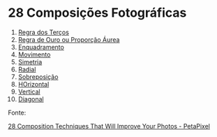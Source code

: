 # 28 Composições Fotográficas

1. [Regra dos Terços](https://www.google.com.br/search?q=rule+thirds+photography&sca_esv=590127073&tbm=isch&source=lnms&sa=X&ved=2ahUKEwjcyM_C84mDAxX4rJUCHRXgABwQ_AUoAXoECAEQAw&biw=1916&bih=942&dpr=1)
2. [Regra de Ouro ou Proporção Áurea](https://www.google.com.br/search?q=%2B%22gold+rule%22+%2Bphotography&tbm=isch&ved=2ahUKEwiP67bB9YmDAxWBNbkGHeylD2kQ2-cCegQIABAA&oq=%2B%22gold+rule%22+%2Bphotography&gs_lcp=CgNpbWcQA1CZIVjwigFgvJABaABwAHgAgAHDAYgBqRCSAQQwLjE0mAEAoAEBqgELZ3dzLXdpei1pbWfAAQE&sclient=img&ei=jVR4Zc_wJIHr5OUP7Mu-yAY&bih=942&biw=1916)
3. [Enquadramento](https://www.google.com.br/search?q=%2B%22framed+composition%22%2Bphotography&tbm=isch&ved=2ahUKEwiro56l-ImDAxWOPbkGHSt_DDoQ2-cCegQIABAA&oq=%2B%22framed+composition%22%2Bphotography&gs_lcp=CgNpbWcQA1CdDVihPmCCRGgAcAB4AIABzAGIAdkQkgEGMC4xMy4xmAEAoAEBqgELZ3dzLXdpei1pbWfAAQE&sclient=img&ei=d1d4ZeuLMI775OUPq_6x0AM&bih=942&biw=1916&hl=pt-BR)
4. [Movimento]()
5. [Simetria](https://www.google.com.br/search?q=rule+symmetry+photography&tbm=isch&ved=2ahUKEwjgwdXq84mDAxWHKLkGHVtoA6MQ2-cCegQIABAA&oq=rule+simetry+photography&gs_lcp=CgNpbWcQA1AAWABgAGgAcAB4AIABAIgBAJIBAJgBAKoBC2d3cy13aXotaW1n&sclient=img&ei=y1J4ZaCwDYfR5OUP29CNmAo&bih=942&biw=1916)
6. [Radial](https://www.google.com.br/search?q=%2B%22radial+rule%22+%2Bphotography&tbm=isch&ved=2ahUKEwjHmI3O9YmDAxVxNbkGHQQUBFwQ2-cCegQIABAA&oq=%2B%22radial+rule%22+%2Bphotography&gs_lcp=CgNpbWcQA1DyCVjeE2CEHmgAcAB4AIABlQGIAZIHkgEDMC43mAEAoAEBqgELZ3dzLXdpei1pbWfAAQE&sclient=img&ei=qFR4ZcekC_Hq5OUPhKiQ4AU&bih=942&biw=1916)
7. [Sobreposição](https://www.google.com.br/search?q=%2Bsuperimposed+%2Bphotography&tbm=isch&ved=2ahUKEwjj3aGE-ImDAxVPGbkGHb2ZDCsQ2-cCegQIABAA&oq=%2Bsuperimposed+%2Bphotography&gs_lcp=CgNpbWcQA1D8Elj5hQFgw4wBaABwAHgAgAGkAYgB7BOSAQQwLjE4mAEAoAEBqgELZ3dzLXdpei1pbWfAAQE&sclient=img&ei=Mld4ZeP8Js-y5OUPvbOy2AI&bih=942&biw=1916&hl=pt-BR)
8. [HOrizontal](https://www.google.com.br/search?q=%2B%22horizontal+rule%22+%2Bphotography&tbm=isch&ved=2ahUKEwiOoaeG9omDAxUxM7kGHTVDDjsQ2-cCegQIABAA&oq=%2B%22horizontal+rule%22+%2Bphotography&gs_lcp=CgNpbWcQA1DIDFj-nwNghqUDaABwAHgAgAGkAYgBpQySAQQwLjEymAEAoAEBqgELZ3dzLXdpei1pbWfAAQE&sclient=img&ei=HlV4ZY6aA7Hm5OUPtYa52AM&bih=942&biw=1916)
9. [Vertical](https://www.google.com.br/search?q=%2B%22vertical+lines+rule%22+%2Bphotography&tbm=isch&ved=2ahUKEwijvJPl9omDAxVFD7kGHcMUDgYQ2-cCegQIABAA&oq=%2B%22vertical+lines+rule%22+%2Bphotography&gs_lcp=CgNpbWcQA1CoC1iIFGCEHWgAcAB4AIABhAGIAecGkgEDMC43mAEAoAEBqgELZ3dzLXdpei1pbWfAAQE&sclient=img&ei=5FV4ZaO6OsWe5OUPw6m4MA&bih=942&biw=1916)
10. [Diagonal](https://www.google.com.br/search?q=%2B%22diagonal+lines+rule%22+%2Bphotography&tbm=isch&ved=2ahUKEwil--vu9omDAxU3CLkGHaRpBlAQ2-cCegQIABAA&oq=%2B%22diagonal+lines+rule%22+%2Bphotography&gs_lcp=CgNpbWcQA1DIDFi4HGDNJ2gAcAB4AIABpgGIAcgJkgEDMC45mAEAoAEBqgELZ3dzLXdpei1pbWfAAQE&sclient=img&ei=-VV4ZeWaEbeQ5OUPpNOZgAU&bih=942&biw=1916)

Fonte:

[28 Composition Techniques That Will Improve Your Photos - PetaPixel](https://petapixel.com/photography-composition-techniques/)
